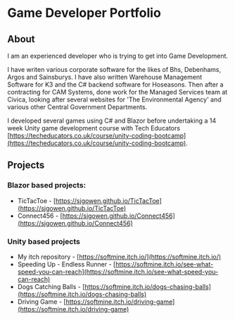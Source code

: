 # Game Developer Portfolio

## About

I am an experienced developer who is trying to get into Game Development.

I have writen various corporate software for the likes of Bhs, Debenhams, Argos and Sainsburys. I have also written Warehouse Management Software for K3 and the C# backend software for Hoseasons. Then after a contracting for CAM Systems, done work for the Managed Services team at Civica, looking after several websites for 'The Environmental Agency' and various other Central Government Departments.

I developed several games using C# and Blazor before undertaking a 14 week Unity game development course with Tech Educators [https://techeducators.co.uk/course/unity-coding-bootcamp](https://techeducators.co.uk/course/unity-coding-bootcamp).

## Projects

### Blazor based projects:
- TicTacToe - [https://sjgowen.github.io/TicTacToe](https://sjgowen.github.io/TicTacToe)
- Connect456 - [https://sjgowen.github.io/Connect456](https://sjgowen.github.io/Connect456)

### Unity based projects
 - My itch repository - [https://softmine.itch.io/](https://softmine.itch.io/)
 - Speeding Up - Endless Runner - [https://softmine.itch.io/see-what-speed-you-can-reach](https://softmine.itch.io/see-what-speed-you-can-reach)
 - Dogs Catching Balls - [https://softmine.itch.io/dogs-chasing-balls](https://softmine.itch.io/dogs-chasing-balls)
 - Driving Game - [https://softmine.itch.io/driving-game](https://softmine.itch.io/driving-game)
